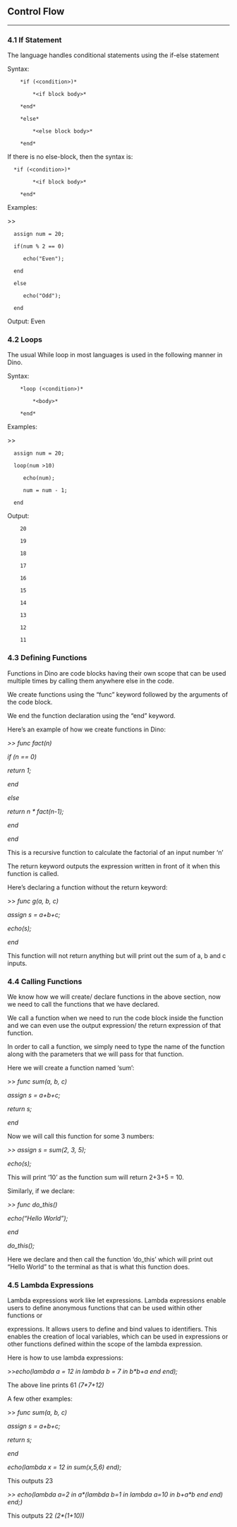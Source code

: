 ## Control Flow
-----

### <a name="_mdu1cewc16ik"></a>4.1 If Statement
The language handles conditional statements using the if-else statement

Syntax:

		*if (<condition>)*

			*<if block body>*

		*end*

		*else*

			*<else block body>*

		*end* 

If there is no else-block, then the syntax is:



      *if (<condition>)*

			*<if block body>*

		*end*



Examples:

\>>	

      assign num = 20;

      if(num % 2 == 0)

         echo("Even");

      end

      else

         echo("Odd");

      end

Output: Even

### <a name="_1j1x3aor4k"></a>4.2 Loops
The usual While loop in most languages is used in the following manner in Dino.

Syntax:

		*loop (<condition>)*

			*<body>*

		*end* 



Examples:

\>>	
      
      assign num = 20;

      loop(num >10)

         echo(num);

         num = num - 1;

      end

Output: 

		20

		19

		18

		17

		16

		15

		14

		13

		12

		11
### <a name="_7uzr0bwlygr2"></a>4.3 Defining Functions
Functions in Dino are code blocks having their own scope that can be used multiple times by calling them anywhere else in the code.

We create functions using the “func” keyword followed by the arguments of the code block.

We end the function declaration using the “end” keyword.

Here’s an example of how we create functions in Dino:

*>>       func fact(n)*

*if (n == 0)*

   *return 1;*

*end*

*else*

   *return n \* fact(n-1);*

*end*

*end*

This is a recursive function to calculate the factorial of an input number ‘n’

The return keyword outputs the expression written in front of it when this function is called.

Here’s declaring a function without the return keyword:

\>>	*func g(a, b, c)*

   *assign s = a+b+c;*

*echo(s);*

*end* 

This function will not return anything but will print out the sum of a, b and c inputs.

### <a name="_4co2pisyegdt"></a>4.4 Calling Functions
We know how we will create/ declare functions in the above section, now we need to call the functions that we have declared. 

We call a function when we need to run the code block inside the function and we can even use the output expression/ the return expression of that function.

In order to call a function, we simply need to type the name of the function along with the parameters that we will pass for that function.

Here we will create a function named ‘sum’: 

\>>	*func sum(a, b, c)*

   *assign s = a+b+c;*

*return s;*

*end* 

Now we will call this function for some 3 numbers:

*>>	assign s = sum(2, 3, 5);*

*echo(s);*

This will print ‘10’ as the function sum will return 2+3+5 = 10. 

Similarly, if we declare:

*>>	func do\_this()*

*echo(“Hello World”);*

*end*



*do\_this();*

Here we declare and then call the function ‘do\_this’ which will print out “Hello World” to the terminal as that is what this function does.

### <a name="_13bpmiig72f3"></a>4.5 	Lambda Expressions
Lambda expressions work like let expressions. Lambda expressions enable users to define anonymous functions that can be used within other functions or

expressions. It allows users to define and bind values to identifiers. This enables the creation of local variables, which can be used in expressions or other functions defined within the scope of the lambda expression.


Here is how to use lambda expressions: 

\>>*echo(lambda a = 12 in lambda b = 7 in b\*b+a end end);*

The above line prints 61 *(7\*7+12)*

A few other examples: 

\>> *func sum(a, b, c)*

*assign s = a+b+c;*

   *return s;*

*end* 

   *echo(lambda x = 12 in sum(x,5,6) end);*

This outputs 23

*>> echo(lambda a=2 in a\*(lambda b=1 in lambda a=10 in b+a\*b end end) end;)*

This outputs 22  *(2\*(1+10))*